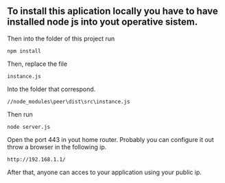 ## To install this aplication locally you have to have installed node js into yout operative sistem.


Then into the folder of this project run 


```
npm install
```


Then, replace the file 

```
instance.js
```

Into the folder that correspond.

```
//node_modules\peer\dist\src\instance.js
```

Then run

```
node server.js
```

Open the port 443 in yout home router. Probably you can configure it out throw a browser in the following ip.

```
http://192.168.1.1/
```

After that, anyone can acces to your application using your public ip.


